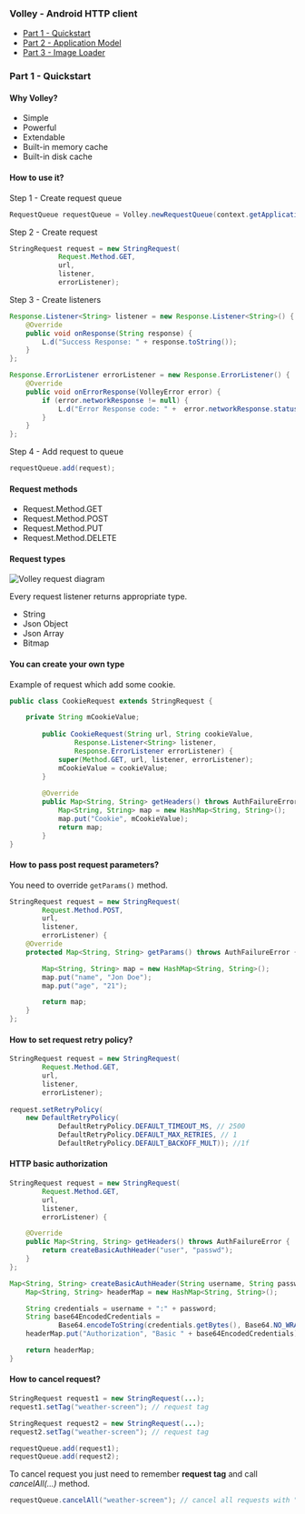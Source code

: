 ### Volley - Android HTTP client
- [Part 1 - Quickstart][1]
- [Part 2 - Application Model][2]
- [Part 3 - Image Loader][3]

### Part 1 - Quickstart

#### Why Volley?
- Simple
- Powerful
- Extendable
- Built-in memory cache
- Built-in disk cache

#### How to use it?

Step 1 - Create request queue
```java
RequestQueue requestQueue = Volley.newRequestQueue(context.getApplicationContext());
```
Step 2 - Create request
```java    
StringRequest request = new StringRequest(
            Request.Method.GET,
            url,
            listener,
            errorListener);
```
Step 3 - Create listeners
```java  
Response.Listener<String> listener = new Response.Listener<String>() {
    @Override
    public void onResponse(String response) {
        L.d("Success Response: " + response.toString());
    }
};

Response.ErrorListener errorListener = new Response.ErrorListener() {
    @Override
    public void onErrorResponse(VolleyError error) {
        if (error.networkResponse != null) {
            L.d("Error Response code: " +  error.networkResponse.statusCode);
        }
    }
};
```

Step 4 - Add request to queue
```java  
requestQueue.add(request);
```

#### Request methods

- Request.Method.GET
- Request.Method.POST
- Request.Method.PUT
- Request.Method.DELETE

#### Request types

![Volley request diagram][4]

Every request listener returns appropriate type.

- String 
- Json Object
- Json Array 
- Bitmap

#### You can create your own type

Example of request which add some cookie.

```java  
public class CookieRequest extends StringRequest {

    private String mCookieValue;
    
        public CookieRequest(String url, String cookieValue,
                Response.Listener<String> listener,
                Response.ErrorListener errorListener) {
            super(Method.GET, url, listener, errorListener);
            mCookieValue = cookieValue;
        }
    
        @Override
        public Map<String, String> getHeaders() throws AuthFailureError {
            Map<String, String> map = new HashMap<String, String>();
            map.put("Cookie", mCookieValue);
            return map;
        }
}
```

#### How to pass post request parameters?

You need to override `getParams()` method. 

```java 
StringRequest request = new StringRequest(
        Request.Method.POST,
        url,
        listener,
        errorListener) {
    @Override
    protected Map<String, String> getParams() throws AuthFailureError {

        Map<String, String> map = new HashMap<String, String>();
        map.put("name", "Jon Doe");
        map.put("age", "21");

        return map;
    }
};
```

#### How to set request retry policy?
```java 
StringRequest request = new StringRequest(
        Request.Method.GET,
        url,
        listener,
        errorListener);
        
request.setRetryPolicy(
    new DefaultRetryPolicy(
            DefaultRetryPolicy.DEFAULT_TIMEOUT_MS, // 2500
            DefaultRetryPolicy.DEFAULT_MAX_RETRIES, // 1
            DefaultRetryPolicy.DEFAULT_BACKOFF_MULT)); //1f
```

#### HTTP basic authorization
```java 
StringRequest request = new StringRequest(
        Request.Method.GET,
        url,
        listener,
        errorListener) {

    @Override
    public Map<String, String> getHeaders() throws AuthFailureError {
        return createBasicAuthHeader("user", "passwd");
    }
};
```
```java 
Map<String, String> createBasicAuthHeader(String username, String password) {
    Map<String, String> headerMap = new HashMap<String, String>();

    String credentials = username + ":" + password;
    String base64EncodedCredentials =
            Base64.encodeToString(credentials.getBytes(), Base64.NO_WRAP);
    headerMap.put("Authorization", "Basic " + base64EncodedCredentials);

    return headerMap;
}
```

#### How to cancel request?
```java 
StringRequest request1 = new StringRequest(...);
request1.setTag("weather-screen"); // request tag

StringRequest request2 = new StringRequest(...);
request2.setTag("weather-screen"); // request tag

requestQueue.add(request1);
requestQueue.add(request2);
```
To cancel request you just need to remember **request tag** and call *cancelAll(...)* method.
```java 
requestQueue.cancelAll("weather-screen"); // cancel all requests with "weather-screen" tag 
```

  [1]: https://github.com/dmytrodanylyk/dmytrodanylyk/blob/gh-pages/articles/volley-part-1.md
  [2]: https://github.com/dmytrodanylyk/dmytrodanylyk/blob/gh-pages/articles/volley-part-2.md
  [3]: https://github.com/dmytrodanylyk/dmytrodanylyk/blob/gh-pages/articles/volley-part-3.md
  [4]: https://raw.github.com/dmytrodanylyk/dmytrodanylyk/gh-pages/images/articles/volley-diagram.png
